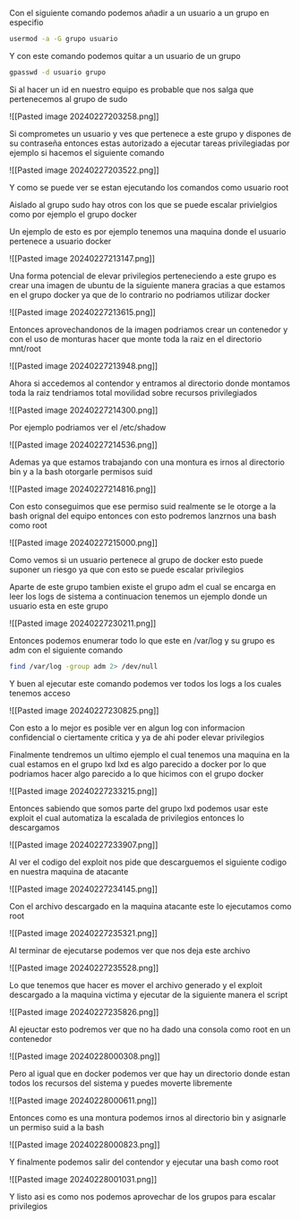 

Con el siguiente comando podemos añadir a un usuario a un grupo en especifio 

```bash
usermod -a -G grupo usuario
```

Y con este comando podemos quitar a un usuario de un grupo

```bash
gpasswd -d usuario grupo
```


Si al hacer un id en nuestro equipo es probable que nos salga que pertenecemos al grupo de sudo

![[Pasted image 20240227203258.png]]

Si comprometes un usuario y ves que pertenece a este grupo y dispones de su contraseña entonces estas autorizado a ejecutar tareas privilegiadas por ejemplo si hacemos el siguiente comando

![[Pasted image 20240227203522.png]]

Y como se puede ver se estan ejecutando los comandos como usuario root


Aislado al grupo sudo hay otros con los que se puede escalar privielgios como por ejemplo el grupo docker


Un ejemplo de esto es por ejemplo tenemos una maquina donde el usuario pertenece a usuario docker 


![[Pasted image 20240227213147.png]]

Una forma potencial de elevar privilegios perteneciendo a este grupo es crear una imagen de ubuntu de la siguiente manera gracias a que estamos en el grupo docker ya que de lo contrario no podriamos utilizar docker

![[Pasted image 20240227213615.png]]

Entonces aprovechandonos de la imagen podriamos crear un contenedor y con el uso de monturas hacer que monte toda la raiz en el directorio mnt/root 

![[Pasted image 20240227213948.png]]

Ahora si accedemos al contendor y entramos al directorio donde montamos toda la raiz tendriamos total movilidad sobre recursos privilegiados

![[Pasted image 20240227214300.png]]

Por ejemplo podriamos ver el /etc/shadow

![[Pasted image 20240227214536.png]]

Ademas ya que estamos trabajando con una montura es irnos al directorio bin y a la bash otorgarle permisos suid 

![[Pasted image 20240227214816.png]]

Con esto conseguimos que ese permiso suid realmente se le otorge a la bash orignal del equipo entonces con esto podremos lanzrnos una bash como root 

![[Pasted image 20240227215000.png]]

Como vemos si un usuario pertenece al grupo de docker esto puede suponer un riesgo ya que con esto se puede escalar privilegios


Aparte de este grupo tambien existe el grupo adm el cual se encarga en leer los logs de sistema  a continuacion tenemos un ejemplo donde un usuario esta en este grupo

![[Pasted image 20240227230211.png]]

Entonces podemos enumerar todo lo que este en /var/log y su grupo es adm con el siguiente comando

```bash
find /var/log -group adm 2> /dev/null
```

Y buen al ejecutar este comando podemos ver todos los logs a los cuales tenemos acceso

![[Pasted image 20240227230825.png]]

Con esto a lo mejor es posible ver en algun log con informacion confidencial o ciertamente critica y ya de ahi poder elevar privilegios


Finalmente tendremos un ultimo ejemplo el cual tenemos una maquina en la cual estamos en el grupo lxd lxd es algo parecido a docker  por lo que podriamos hacer algo parecido a lo que hicimos con el grupo docker

![[Pasted image 20240227233215.png]]

Entonces sabiendo que somos parte del grupo lxd podemos usar este exploit el cual automatiza la escalada de privilegios entonces lo descargamos

![[Pasted image 20240227233907.png]]

Al ver el codigo del exploit nos pide que descarguemos el siguiente codigo en nuestra maquina de atacante

![[Pasted image 20240227234145.png]]

Con el archivo descargado en la maquina atacante este lo ejecutamos como root 


![[Pasted image 20240227235321.png]]

Al terminar de ejecutarse podemos ver que nos deja este archivo

![[Pasted image 20240227235528.png]]

Lo que tenemos que hacer es mover el archivo generado y el exploit descargado a la maquina victima y ejecutar de la siguiente manera el script 


![[Pasted image 20240227235826.png]]

Al ejeuctar esto podremos ver que no ha dado una consola como root en un contenedor 


![[Pasted image 20240228000308.png]]

Pero al igual que en docker podemos ver que hay un directorio donde estan todos los recursos del sistema y puedes moverte libremente 

![[Pasted image 20240228000611.png]]

Entonces como es una montura podemos irnos al directorio bin y asignarle un permiso suid a la bash

![[Pasted image 20240228000823.png]]

Y finalmente podemos salir del contendor y ejecutar una bash como root


![[Pasted image 20240228001031.png]]


Y listo asi es como nos podemos aprovechar de los grupos para escalar privilegios